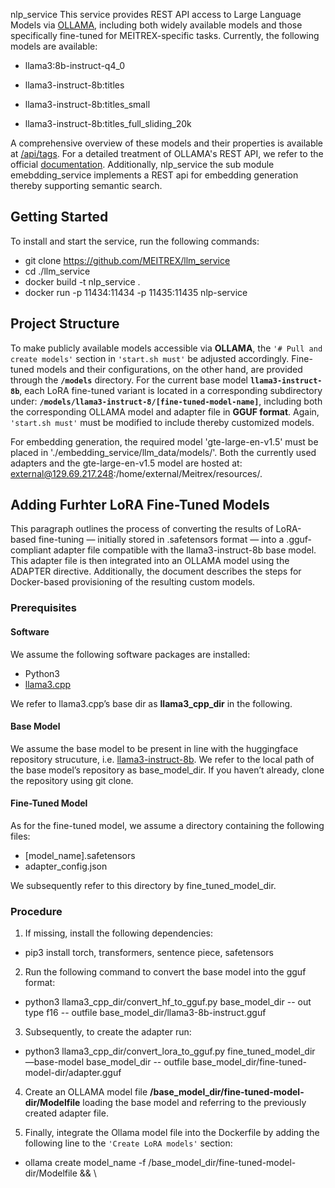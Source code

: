 nlp_service
This service provides REST API access to Large Language Models via [OLLAMA](https://ollama.com), including both widely available models and those specifically fine-tuned for MEITREX-specific tasks. Currently, the following models are available: 

* llama3:8b-instruct-q4_0

* llama3-instruct-8b:titles

* llama3-instruct-8b:titles_small

* llama3-instruct-8b:titles_full_sliding_20k

A comprehensive overview of these models and their properties is available at [/api/tags](http://129.69.217.248:11434/api/tags). For a detailed treatment of OLLAMA's REST API, we refer to the official [documentation](https://github.com/ollama/ollama/blob/main/docs/api.md). Additionally, nlp_service the sub module emebdding_service implements a REST api for embedding generation thereby supporting semantic search. 

## Getting Started
To install and start the service, run the following commands:
* git clone https://github.com/MEITREX/llm_service
* cd ./llm_service
* docker build -t nlp_service .
* docker run -p 11434:11434 -p 11435:11435 nlp-service

## Project Structure
To make publicly available models accessible via **OLLAMA**, the `'# Pull and create models'` section in `'start.sh must'` be adjusted accordingly. Fine-tuned models and their configurations, on the other hand, are provided through the **`/models`** directory. For the current base model **`llama3-instruct-8b`**, each LoRA fine-tuned variant is located in a corresponding subdirectory under: **`/models/llama3-instruct-8/[fine-tuned-model-name]`**, including both the corresponding OLLAMA model and adapter file in **GGUF format**. Again, `'start.sh must'` must be modified to include thereby customized models. 

For embedding generation, the required model 'gte-large-en-v1.5' must be placed in './embedding_service/llm_data/models/'. Both the currently used adapters and the gte-large-en-v1.5 model are hosted at: external@129.69.217.248:/home/external/Meitrex/resources/.


## Adding Furhter LoRA Fine-Tuned Models
This paragraph outlines the process of converting the results of LoRA-based fine-tuning — initially stored in .safetensors format — into a .gguf-compliant adapter file compatible with the llama3-instruct-8b base model. This adapter file is then integrated into an OLLAMA model using the ADAPTER directive. Additionally, the document describes the steps for Docker-based provisioning of the resulting custom models.

### Prerequisites

#### Software
We assume the following software packages are installed: 
* Python3 
* [llama3.cpp](https://github.com/ggml-org/llama.cpp)

We refer to llama3.cpp’s base dir as **llama3_cpp_dir** in the following. 

#### Base Model
We assume the base model to be present in line with the huggingface repository strucuture, i.e. [llama3-instruct-8b](https://huggingface.co/meta-llama/Llama-3.1-8B-Instruct). We refer to the local path of the base model’s repository as base_model_dir. If you haven’t already, clone the repository using git clone.

#### Fine-Tuned Model

As for the fine-tuned model, we assume a directory containing the following files: 

* [model_name].safetensors
* adapter_config.json

We subsequently refer to this directory by fine_tuned_model_dir. 

### Procedure

1. If missing, install the following dependencies:

- pip3 install torch, transformers, sentence piece, safetensors

2. Run the following command to convert the base model into the gguf format:  
- python3 llama3_cpp_dir/convert_hf_to_gguf.py base_model_dir -- out type f16 -- outfile base_model_dir/llama3-8b-instruct.gguf 

3. Subsequently, to create the adapter run:   
- python3 llama3_cpp_dir/convert_lora_to_gguf.py fine_tuned_model_dir —base-model base_model_dir -- outfile base_model_dir/fine-tuned-model-dir/adapter.gguf

4. Create an OLLAMA model file **/base_model_dir/fine-tuned-model-dir/Modelfile** loading the base model and referring to the previously created adapter file. 

5. Finally, integrate the Ollama model file into the Dockerfile by adding the following line to the `'Create LoRA models'` section: 
- ollama create model_name -f /base_model_dir/fine-tuned-model-dir/Modelfile && \



